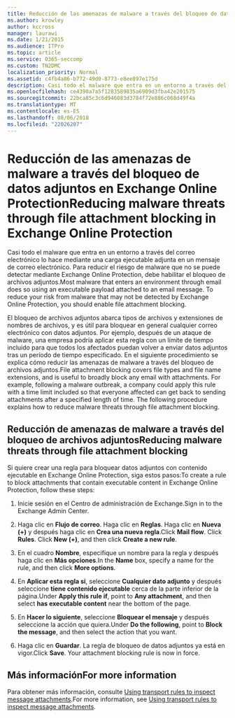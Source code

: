 ```yaml
---
title: Reducción de las amenazas de malware a través del bloqueo de datos adjuntos en Exchange Online Protection
ms.author: krowley
author: kccross
manager: laurawi
ms.date: 1/21/2015
ms.audience: ITPro
ms.topic: article
ms.service: O365-seccomp
ms.custom: TN2DMC
localization_priority: Normal
ms.assetid: c4fb4a86-b772-49d0-8773-e8ee897e175d
description: Casi todo el malware que entra en un entorno a través del correo electrónico lo hace mediante una carga ejecutable adjunta en un mensaje de correo electrónico. Para reducir el riesgo de malware que no se puede detectar mediante Exchange Online Protection, debe habilitar el bloqueo de archivos adjuntos.
ms.openlocfilehash: ce4390a7a5f1283589835a6909d3fba42e201575
ms.sourcegitcommit: 22bca85c3c6d946083d3784f72e886c068d49f4a
ms.translationtype: MT
ms.contentlocale: es-ES
ms.lasthandoff: 08/06/2018
ms.locfileid: "22026207"
---
```

# <a name="reducing-malware-threats-through-file-attachment-blocking-in-exchange-online-protection"></a><span data-ttu-id="c6dfe-104">Reducción de las amenazas de malware a través del bloqueo de datos adjuntos en Exchange Online Protection</span><span class="sxs-lookup"><span data-stu-id="c6dfe-104">Reducing malware threats through file attachment blocking in Exchange Online Protection</span></span>

<span data-ttu-id="c6dfe-p102">Casi todo el malware que entra en un entorno a través del correo electrónico lo hace mediante una carga ejecutable adjunta en un mensaje de correo electrónico. Para reducir el riesgo de malware que no se puede detectar mediante Exchange Online Protection, debe habilitar el bloqueo de archivos adjuntos.</span><span class="sxs-lookup"><span data-stu-id="c6dfe-p102">Most malware that enters an environment through email does so using an executable payload attached to an email message. To reduce your risk from malware that may not be detected by Exchange Online Protection, you should enable file attachment blocking.</span></span> 
  
<span data-ttu-id="c6dfe-p103">El bloqueo de archivos adjuntos abarca tipos de archivos y extensiones de nombres de archivos, y es útil para bloquear en general cualquier correo electrónico con datos adjuntos. Por ejemplo, después de un ataque de malware, una empresa podría aplicar esta regla con un límite de tiempo incluido para que todos los afectados puedan volver a enviar datos adjuntos tras un período de tiempo especificado. En el siguiente procedimiento se explica cómo reducir las amenazas de malware a través del bloqueo de archivos adjuntos.</span><span class="sxs-lookup"><span data-stu-id="c6dfe-p103">File attachment blocking covers file types and file name extensions, and is useful to broadly block any email with attachments. For example, following a malware outbreak, a company could apply this rule with a time limit included so that everyone affected can get back to sending attachments after a specified length of time. The following procedure explains how to reduce malware threats through file attachment blocking.</span></span> 
  
## <a name="reducing-malware-threats-through-file-attachment-blocking"></a><span data-ttu-id="c6dfe-110">Reducción de amenazas de malware a través del bloqueo de archivos adjuntos</span><span class="sxs-lookup"><span data-stu-id="c6dfe-110">Reducing malware threats through file attachment blocking</span></span>

<span data-ttu-id="c6dfe-111">Si quiere crear una regla para bloquear datos adjuntos con contenido ejecutable en Exchange Online Protection, siga estos pasos:</span><span class="sxs-lookup"><span data-stu-id="c6dfe-111">To create a rule to block attachments that contain executable content in Exchange Online Protection, follow these steps:</span></span>
  
1. <span data-ttu-id="c6dfe-112">Inicie sesión en el Centro de administración de Exchange.</span><span class="sxs-lookup"><span data-stu-id="c6dfe-112">Sign in to the Exchange Admin Center.</span></span>
    
2. <span data-ttu-id="c6dfe-p104">Haga clic en **Flujo de correo**. Haga clic en **Reglas**. Haga clic en **Nueva (+)** y después haga clic en **Crea una nueva regla**.</span><span class="sxs-lookup"><span data-stu-id="c6dfe-p104">Click **Mail flow**. Click **Rules**. Click **New (+)**, and then click **Create a new rule**.</span></span> 
    
3. <span data-ttu-id="c6dfe-116">En el cuadro **Nombre**, especifique un nombre para la regla y después haga clic en **Más opciones**.</span><span class="sxs-lookup"><span data-stu-id="c6dfe-116">In the **Name** box, specify a name for the rule, and then click **More options**.</span></span> 
    
4. <span data-ttu-id="c6dfe-117">En **Aplicar esta regla si**, seleccione **Cualquier dato adjunto** y después seleccione **tiene contenido ejecutable** cerca de la parte inferior de la página.</span><span class="sxs-lookup"><span data-stu-id="c6dfe-117">Under **Apply this rule if**, point to **Any attachment**, and then select **has executable content** near the bottom of the page.</span></span> 
    
5. <span data-ttu-id="c6dfe-118">En **Hacer lo siguiente**, seleccione **Bloquear el mensaje** y después seleccione la acción que quiera.</span><span class="sxs-lookup"><span data-stu-id="c6dfe-118">Under **Do the following**, point to **Block the message**, and then select the action that you want.</span></span> 
    
6. <span data-ttu-id="c6dfe-p105">Haga clic en **Guardar**. La regla de bloqueo de datos adjuntos ya está en vigor.</span><span class="sxs-lookup"><span data-stu-id="c6dfe-p105">Click **Save**. Your attachment blocking rule is now in force.</span></span> 
    
## <a name="for-more-information"></a><span data-ttu-id="c6dfe-121">Más información</span><span class="sxs-lookup"><span data-stu-id="c6dfe-121">For more information</span></span>

<span data-ttu-id="c6dfe-122">Para obtener más información, consulte [Using transport rules to inspect message attachments](http://technet.microsoft.com/library/c0de687e-e33c-4e8a-b253-771494678795.aspx).</span><span class="sxs-lookup"><span data-stu-id="c6dfe-122">For more information, see [Using transport rules to inspect message attachments](http://technet.microsoft.com/library/c0de687e-e33c-4e8a-b253-771494678795.aspx).</span></span>
  

